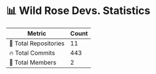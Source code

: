 # 📊 Wild Rose Devs. Statistics

| Metric            | Count |
|------------------|------|
| 📂 Total Repositories | 11 |
| 🔥 Total Commits   | 443 |
| 👥 Total Members   | 2 |

